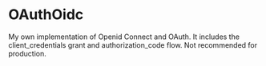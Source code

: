 # OAuthOidc
My own implementation of Openid Connect and OAuth. It includes the client_credentials grant and authorization_code flow. Not recommended for production.
